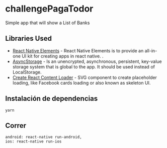 challengePagaTodor
=================

Simple app that will show a List of Banks

Libraries Used
--------------
* [React Native Elements][0] -  React Native Elements is to provide an all-in-one UI kit for creating apps in react native. .
* [AsyncStorage][1] - Is an unencrypted, asynchronous, persistent, key-value storage system that is global to the app. It should be used instead of LocalStorage.
* [Create React Content Loader][2] - SVG component to create placeholder loading, like Facebook cards loading or also known as skeleton UI.

[0]: https://react-native-elements.github.io/react-native-elements/
[1]: https://reactnative.dev/docs/asyncstorage.html
[2]: https://github.com/danilowoz/react-content-loader#gettingstarted

## Instalación de dependencias

```
yarn
```

## Correr

```
android: react-native run-android,
ios: react-native run-ios
```
